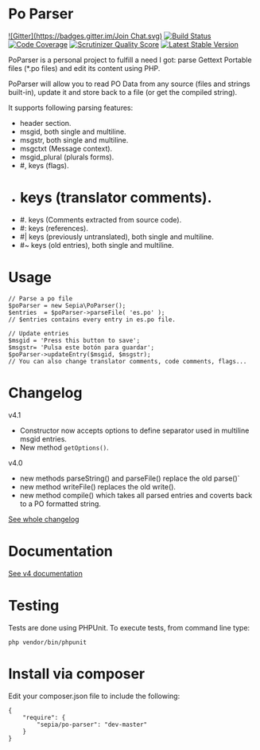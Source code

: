 Po Parser
=========
[![Gitter](https://badges.gitter.im/Join Chat.svg)](https://gitter.im/raulferras/PHP-po-parser?utm_source=badge&utm_medium=badge&utm_campaign=pr-badge&utm_content=badge)
[![Build Status](https://travis-ci.org/raulferras/PHP-po-parser.png?branch=master)](https://travis-ci.org/raulferras/PHP-po-parser)
[![Code Coverage](https://scrutinizer-ci.com/g/raulferras/PHP-po-parser/badges/coverage.png?s=a19ece2a8543b085ab1a5db319ded3bc4530b567)](https://scrutinizer-ci.com/g/raulferras/PHP-po-parser/)
[![Scrutinizer Quality Score](https://scrutinizer-ci.com/g/raulferras/PHP-po-parser/badges/quality-score.png?s=6aaf3c31ce15cebd1d4bed718cd41fd2d921fd31)](https://scrutinizer-ci.com/g/raulferras/PHP-po-parser/)
[![Latest Stable Version](https://poser.pugx.org/leaphly/cart-bundle/version.png)](https://packagist.org/packages/sepia/po-parser)

PoParser is a personal project to fulfill a need I got: parse Gettext Portable files (*.po files) and edit its content using PHP.  

PoParser will allow you to read PO Data from any source (files and strings built-in), update it and store back to a file (or get the compiled string).

It supports following parsing features:

- header section.
- msgid, both single and multiline.
- msgstr, both single and multiline.
- msgctxt (Message context).
- msgid_plural (plurals forms).
- #, keys (flags).
- # keys (translator comments).
- #. keys (Comments extracted from source code).
- #: keys (references).
- #| keys (previously untranslated), both single and multiline.
- #~ keys (old entries), both single and multiline.

Usage
=====

    // Parse a po file
    $poParser = new Sepia\PoParser();
    $entries  = $poParser->parseFile( 'es.po' );
    // $entries contains every entry in es.po file.

    // Update entries
    $msgid = 'Press this button to save';
    $msgstr= 'Pulsa este botón para guardar';
    $poParser->updateEntry($msgid, $msgstr);
    // You can also change translator comments, code comments, flags...



Changelog
=========
v4.1
* Constructor now accepts options to define separator used in multiline msgid entries.
* New method `getOptions()`.

v4.0

* new methods parseString() and parseFile() replace the old parse()`
* new method writeFile() replaces the old write().
* new method compile() which takes all parsed entries and coverts back to a PO formatted string.

[See whole changelog](https://github.com/raulferras/PHP-po-parser/wiki/Changelog)


Documentation
=============
[See v4 documentation](https://github.com/raulferras/PHP-po-parser/wiki/Documentation-4.0)


Testing
=======
Tests are done using PHPUnit.
To execute tests, from command line type: 

```
php vendor/bin/phpunit
```


Install via composer
====================
Edit your composer.json file to include the following:

    {
        "require": {
            "sepia/po-parser": "dev-master"
        }
    }
